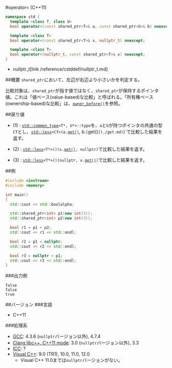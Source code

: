 #operator< (C++11)
```cpp
namespace std {
  template <class T, class U>
  bool operator<(const shared_ptr<T>& a, const shared_ptr<U>& b) noexcept; // (1)

  template <class T>
  bool operator<(const shared_ptr<T>& x, nullptr_t) noexcept;              // (2)

  template <class T>
  bool operator<(nullptr_t, const shared_ptr<T>& x) noexcept;              // (3)
}
```
* nullptr_t[link /reference/cstddef/nullptr_t.md]

##概要
`shared_ptr`において、左辺が右辺より小さいかを判定する。

比較対象は、`shared_ptr`が指す値ではなく、`shared_ptr`が保持するポインタ値。これは「値ベース(value-based)な比較」と呼ばれる。「所有権ベース(ownership-based)な比較」は、[`owner_before()`](./owner_before.md)を参照。


##戻り値
- (1) : [`std::common_type`](/reference/type_traits/common_type.md)`<T*, U*>::type`を、`a`と`b`が持つポインタの共通の型`CT`とし、[`std::less`](/reference/functional/comparisons.md)`<CT>(a.`[`get()`](./get.md), b.`[`get()`](./get.md)`)`で比較した結果を返す。

- (2) : [`std::less`](/reference/functional/comparisons.md)`<T*>()(x.`[`get()`](./get.md)`, nullptr)`で比較した結果を返す。

- (3) : [`std::less`](/reference/functional/comparisons.md)`<T*>()(nullptr, x.`[`get()`](./get.md)`)`で比較した結果を返す。


##例
```cpp
#include <iostream>
#include <memory>

int main()
{
  std::cout << std::boolalpha;

  std::shared_ptr<int> p1(new int(3));
  std::shared_ptr<int> p2(new int(3));

  bool r1 = p1 < p2;
  std::cout << r1 << std::endl;

  bool r2 = p1 < nullptr;
  std::cout << r2 << std::endl;

  bool r3 = nullptr < p1;
  std::cout << r3 << std::endl;
}
```

###出力例
```
false
false
true
```

##バージョン
###言語
- C++11

###処理系
- [GCC](/implementation#gcc.md): 4.3.6 (`nullptr`バージョン以外), 4.7.4
- [Clang libc++, C++11 mode](/implementation#clang.md): 3.0 (`nullptr`バージョン以外), 3.3
- [ICC](/implementation#icc.md): ?
- [Visual C++](/implementation#visual_cpp.md): 9.0 (TR1), 10.0, 11.0, 12.0
	- Visual C++ 11.0までは`nullptr`バージョンがない。
